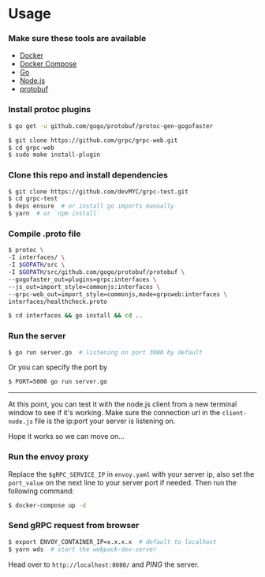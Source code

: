 # Usage


### Make sure these tools are available

  * [Docker](https://docs.docker.com/install/)
  * [Docker Compose](https://docs.docker.com/compose/install/)
  * [Go](https://golang.org)
  * [Node.js](https://nodejs.org/en/)
  * [protobuf](https://developers.google.com/protocol-buffers/)


### Install protoc plugins

```bash
$ go get -u github.com/gogo/protobuf/protoc-gen-gogofaster
```

```bash
$ git clone https://github.com/grpc/grpc-web.git
$ cd grpc-web
$ sudo make install-plugin
```


### Clone this repo and install dependencies

```bash
$ git clone https://github.com/devMYC/grpc-test.git
$ cd grpc-test
$ deps ensure  # or install go imports manually
$ yarn  # or `npm install`
```


### Compile .proto file

```bash
$ protoc \
-I interfaces/ \
-I $GOPATH/src \
-I $GOPATH/src/github.com/gogo/protobuf/protobuf \
--gogofaster_out=plugins=grpc:interfaces \
--js_out=import_style=commonjs:interfaces \
--grpc-web_out=import_style=commonjs,mode=grpcweb:interfaces \
interfaces/healthcheck.proto

$ cd interfaces && go install && cd ..
```


### Run the server

```bash
$ go run server.go  # listening on port 3000 by default
```

Or you can specify the port by

```bash
$ PORT=5000 go run server.go
```

<hr />

At this point, you can test it with the node.js client from a new terminal window to see if it's working. Make sure the connection url in the `client-node.js` file is the ip:port your server is listening on.

Hope it works so we can move on...


### Run the envoy proxy

Replace the `$gRPC_SERVICE_IP` in `envoy.yaml` with your server ip, also set the `port_value` on the next line to your server port if needed. Then run the following command:

```bash
$ docker-compose up -d
```


### Send gRPC request from browser

```bash
$ export ENVOY_CONTAINER_IP=x.x.x.x  # default to localhost
$ yarn wds  # start the webpack-dev-server
```

Head over to `http://localhost:8080/` and *PING* the server.
